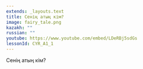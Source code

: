 ```yaml
---
extends: _layouts.text
title: Сенің атың кім?
image: fairy_tale.png
kazakh: ""
russian: ""
youtube: https://www.youtube.com/embed/LDeRBj5sdGs
lessonId: CYR_A1_1
---
```

Сенің атың кім?